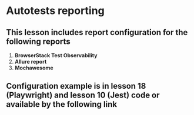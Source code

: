 # Autotests reporting

## This lesson includes report configuration for the following reports
1. **BrowserStack Test Observability**
2. **Allure report**
3. **Mochawesome**

## Configuration example is in lesson 18 (Playwright) and lesson 10 (Jest) code or available by the following link


